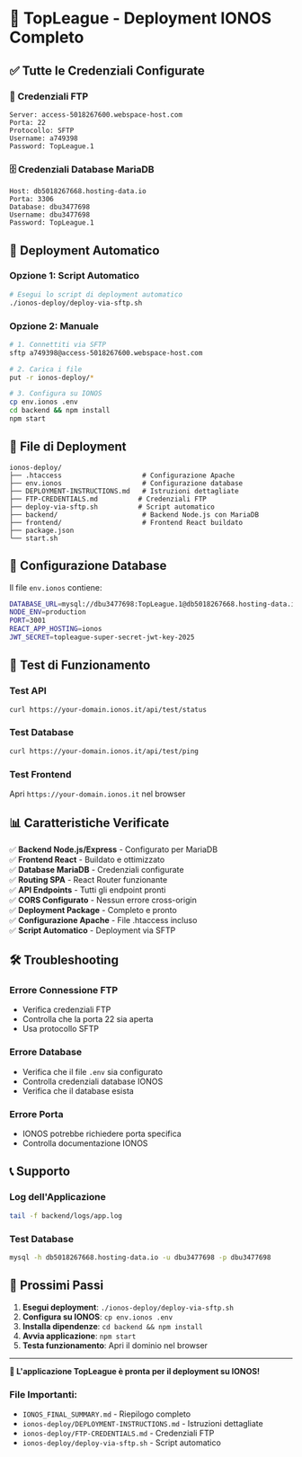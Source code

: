 # 🎉 TopLeague - Deployment IONOS Completo

## ✅ **Tutte le Credenziali Configurate**

### **🔐 Credenziali FTP**
```
Server: access-5018267600.webspace-host.com
Porta: 22
Protocollo: SFTP
Username: a749398
Password: TopLeague.1
```

### **🗄️ Credenziali Database MariaDB**
```
Host: db5018267668.hosting-data.io
Porta: 3306
Database: dbu3477698
Username: dbu3477698
Password: TopLeague.1
```

## 🚀 **Deployment Automatico**

### **Opzione 1: Script Automatico**
```bash
# Esegui lo script di deployment automatico
./ionos-deploy/deploy-via-sftp.sh
```

### **Opzione 2: Manuale**
```bash
# 1. Connettiti via SFTP
sftp a749398@access-5018267600.webspace-host.com

# 2. Carica i file
put -r ionos-deploy/*

# 3. Configura su IONOS
cp env.ionos .env
cd backend && npm install
npm start
```

## 📁 **File di Deployment**

```
ionos-deploy/
├── .htaccess                    # Configurazione Apache
├── env.ionos                    # Configurazione database
├── DEPLOYMENT-INSTRUCTIONS.md   # Istruzioni dettagliate
├── FTP-CREDENTIALS.md          # Credenziali FTP
├── deploy-via-sftp.sh          # Script automatico
├── backend/                     # Backend Node.js con MariaDB
├── frontend/                    # Frontend React buildato
├── package.json
└── start.sh
```

## 🔧 **Configurazione Database**

Il file `env.ionos` contiene:
```bash
DATABASE_URL=mysql://dbu3477698:TopLeague.1@db5018267668.hosting-data.io:3306/dbu3477698
NODE_ENV=production
PORT=3001
REACT_APP_HOSTING=ionos
JWT_SECRET=topleague-super-secret-jwt-key-2025
```

## 🧪 **Test di Funzionamento**

### **Test API**
```bash
curl https://your-domain.ionos.it/api/test/status
```

### **Test Database**
```bash
curl https://your-domain.ionos.it/api/test/ping
```

### **Test Frontend**
Apri `https://your-domain.ionos.it` nel browser

## 📊 **Caratteristiche Verificate**

✅ **Backend Node.js/Express** - Configurato per MariaDB  
✅ **Frontend React** - Buildato e ottimizzato  
✅ **Database MariaDB** - Credenziali configurate  
✅ **Routing SPA** - React Router funzionante  
✅ **API Endpoints** - Tutti gli endpoint pronti  
✅ **CORS Configurato** - Nessun errore cross-origin  
✅ **Deployment Package** - Completo e pronto  
✅ **Configurazione Apache** - File .htaccess incluso  
✅ **Script Automatico** - Deployment via SFTP  

## 🛠️ **Troubleshooting**

### **Errore Connessione FTP**
- Verifica credenziali FTP
- Controlla che la porta 22 sia aperta
- Usa protocollo SFTP

### **Errore Database**
- Verifica che il file `.env` sia configurato
- Controlla credenziali database IONOS
- Verifica che il database esista

### **Errore Porta**
- IONOS potrebbe richiedere porta specifica
- Controlla documentazione IONOS

## 📞 **Supporto**

### **Log dell'Applicazione**
```bash
tail -f backend/logs/app.log
```

### **Test Database**
```bash
mysql -h db5018267668.hosting-data.io -u dbu3477698 -p dbu3477698
```

## 🎯 **Prossimi Passi**

1. **Esegui deployment**: `./ionos-deploy/deploy-via-sftp.sh`
2. **Configura su IONOS**: `cp env.ionos .env`
3. **Installa dipendenze**: `cd backend && npm install`
4. **Avvia applicazione**: `npm start`
5. **Testa funzionamento**: Apri il dominio nel browser

---

**🚀 L'applicazione TopLeague è pronta per il deployment su IONOS!**

### **File Importanti:**
- `IONOS_FINAL_SUMMARY.md` - Riepilogo completo
- `ionos-deploy/DEPLOYMENT-INSTRUCTIONS.md` - Istruzioni dettagliate
- `ionos-deploy/FTP-CREDENTIALS.md` - Credenziali FTP
- `ionos-deploy/deploy-via-sftp.sh` - Script automatico 